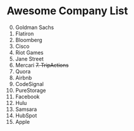 # Awesome Company List

0. Goldman Sachs
1. Flatiron
2. Bloomberg
3. Cisco
4. Riot Games
5. Jane Street
6. Mercari
~~7. TripActions~~
8. Quora
9. Airbnb
10. CodeSignal
11. PureStorage
12. Facebook
13. Hulu
14. Samsara
15. HubSpot
16. Apple
